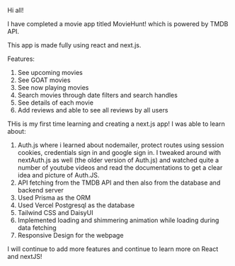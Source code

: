 Hi all!

 I have completed a movie app titled MovieHunt! which is powered by TMDB API.

 This app is made fully using react and next.js.

 Features:
 1) See upcoming movies
 2) See GOAT movies
 3) See now playing movies
 4) Search movies through date filters and search handles
 5) See details of each movie 
 6) Add reviews and able to see all reviews by all users

 THis is my first time learning and creating a next.js app! I was able to learn about:
 1) Auth.js where i learned about nodemailer, protect routes using session cookies, credentials sign in and google sign in. I tweaked around with nextAuth.js as well (the older version of Auth.js) and watched quite a number of youtube videos and read the documentations to get a clear idea and picture of Auth.JS.
 2) API fetching from the TMDB API and then also from the database and backend server
 3) Used Prisma as the ORM
 4) Used Vercel Postgresql as the database
 5) Tailwind CSS and DaisyUI
 6) Implemented loading and shimmering animation while loading during data fetching 
 7) Responsive Design for the webpage

 I will continue to add more features and continue to learn more on React and nextJS!